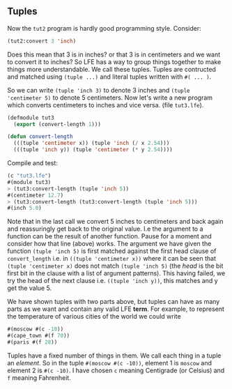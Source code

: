 ## Tuples

Now the ``tut2`` program is hardly good programming style. Consider:

```lisp
(tut2:convert 3 'inch)
```

Does this mean that 3 is in inches? or that 3 is in centimeters and we want to convert it to inches? So LFE has a way to group things together to make things more understandable. We call these tuples. Tuples are contructed and matched using ``(tuple ...)`` and literal tuples written with ``#( ... )``.

So we can write ``(tuple 'inch 3)`` to denote 3 inches and ``(tuple 'centimeter 5)`` to denote 5 centimeters. Now let's write a new program which converts centimeters to inches and vice versa. (file ``tut3.lfe``).

```lisp
(defmodule tut3
  (export (convert-length 1)))

(defun convert-length
  (((tuple 'centimeter x)) (tuple 'inch (/ x 2.54)))
  (((tuple 'inch y)) (tuple 'centimeter (* y 2.54))))
```

Compile and test:

```lisp
(c "tut3.lfe")                 
#(module tut3)
> (tut3:convert-length (tuple 'inch 5))
#(centimeter 12.7)
> (tut3:convert-length (tut3:convert-length (tuple 'inch 5)))
#(inch 5.0)
```

Note that in the last call we convert 5 inches to centimeters and back again and reassuringly get back to the original value. I.e the argument to a function can be the result of another function. Pause for a moment and consider how that line (above) works. The argument we have given the function ``(tuple 'inch 5)`` is first matched against the first head clause of ``convert_length`` i.e. in ``((tuple 'centimeter x))`` where it can be seen that ``(tuple 'centimeter x)`` does not match ``(tuple 'inch 5)`` (the *head* is the bit first bit in the clause with a list of argument patterns). This having failed, we try the head of the next clause i.e. ``((tuple 'inch y))``, this matches and y get the value 5.

We have shown tuples with two parts above, but tuples can have as many parts as we want and contain any valid LFE **term**. For example, to represent the temperature of various cities of the world we could write

```lisp
#(moscow #(c -10))
#(cape_town #(f 70))
#(paris #(f 28))
```

Tuples have a fixed number of things in them. We call each thing in a tuple an *element*. So in the tuple ``#(moscow #(c -10))``, element 1 is ``moscow`` and element 2 is ``#(c -10)``. I have chosen ``c`` meaning Centigrade (or Celsius) and ``f`` meaning Fahrenheit.

